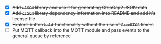 - [x] ~~Add `cJSON` library and use it for generating ChipCap2 JSON data~~
- [x] ~~Add `cJSON` library dependency information into README and add it's license file~~
- [x] ~~Explore button `hold` functionality without the use of `FreeRTOS` timers~~
- [ ] Put MQTT callback into the MQTT module and pass events to the general queue by reference